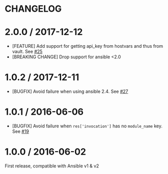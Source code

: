 CHANGELOG
=========

# 2.0.0 / 2017-12-12
- [FEATURE] Add support for getting api_key from hostvars and thus from vault. See [#25][]
- [BREAKING CHANGE] Drop support for ansible <2.0

# 1.0.2 / 2017-12-11
* [BUGFIX] Avoid failure when using ansible 2.4. See [#27][]

# 1.0.1 / 2016-06-06
* [BUGFIX] Avoid failure when `res['invocation']` has no `module_name` key. See [#19][]

# 1.0.0 / 2016-06-02
First release, compatible with Ansible v1 & v2

<!--- The following link definition list is generated by PimpMyChangelog --->
[#25]: https://github.com/DataDog/ansible-datadog-callback/issues/25
[#27]: https://github.com/DataDog/ansible-datadog-callback/issues/27
[#19]: https://github.com/DataDog/ansible-datadog-callback/issues/19
